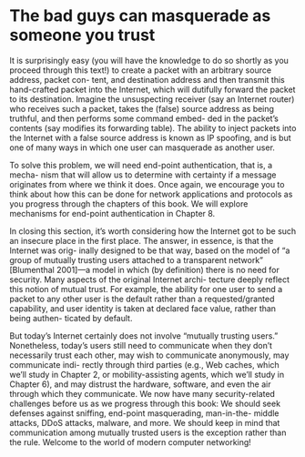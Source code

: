# The bad guys can masquerade as someone you trust

It is surprisingly easy (you will have the knowledge to do so shortly as you proceed through this text!) to create a packet with an arbitrary source address, packet con- tent, and destination address and then transmit this hand-crafted packet into the Internet, which will dutifully forward the packet to its destination. Imagine the unsuspecting receiver (say an Internet router) who receives such a packet, takes the (false) source address as being truthful, and then performs some command embed- ded in the packet’s contents (say modifies its forwarding table). The ability to inject packets into the Internet with a false source address is known as IP spoofing, and is but one of many ways in which one user can masquerade as another user.

To solve this problem, we will need end-point authentication, that is, a mecha- nism that will allow us to determine with certainty if a message originates from where we think it does. Once again, we encourage you to think about how this can be done for network applications and protocols as you progress through the chapters of this book. We will explore mechanisms for end-point authentication in Chapter 8.

In closing this section, it’s worth considering how the Internet got to be such an insecure place in the first place. The answer, in essence, is that the Internet was orig- inally designed to be that way, based on the model of “a group of mutually trusting users attached to a transparent network” [Blumenthal 2001]—a model in which (by definition) there is no need for security. Many aspects of the original Internet archi- tecture deeply reflect this notion of mutual trust. For example, the ability for one user to send a packet to any other user is the default rather than a requested/granted capability, and user identity is taken at declared face value, rather than being authen- ticated by default.

But today’s Internet certainly does not involve “mutually trusting users.” Nonetheless, today’s users still need to communicate when they don’t necessarily trust each other, may wish to communicate anonymously, may communicate indi- rectly through third parties (e.g., Web caches, which we’ll study in Chapter 2, or mobility-assisting agents, which we’ll study in Chapter 6), and may distrust the hardware, software, and even the air through which they communicate. We now have many security-related challenges before us as we progress through this book: We should seek defenses against sniffing, end-point masquerading, man-in-the- middle attacks, DDoS attacks, malware, and more. We should keep in mind that communication among mutually trusted users is the exception rather than the rule. Welcome to the world of modern computer networking!